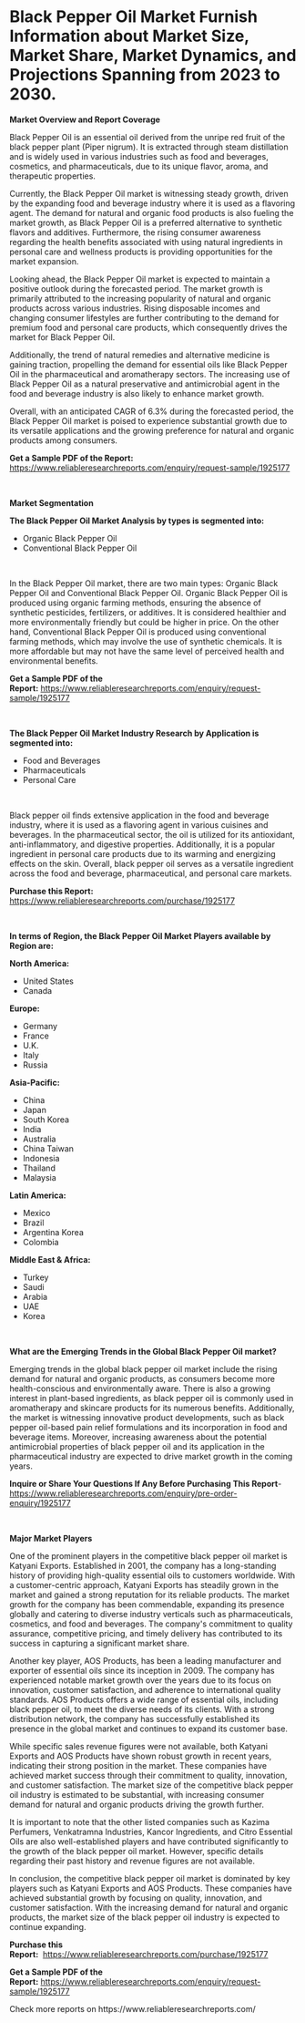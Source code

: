 <p><h1>Black Pepper Oil Market Furnish Information about Market Size, Market Share, Market Dynamics, and Projections Spanning from 2023 to 2030.</h1></p><p><strong>Market Overview and Report Coverage</strong></p>
<p><p>Black Pepper Oil is an essential oil derived from the unripe red fruit of the black pepper plant (Piper nigrum). It is extracted through steam distillation and is widely used in various industries such as food and beverages, cosmetics, and pharmaceuticals, due to its unique flavor, aroma, and therapeutic properties.</p><p>Currently, the Black Pepper Oil market is witnessing steady growth, driven by the expanding food and beverage industry where it is used as a flavoring agent. The demand for natural and organic food products is also fueling the market growth, as Black Pepper Oil is a preferred alternative to synthetic flavors and additives. Furthermore, the rising consumer awareness regarding the health benefits associated with using natural ingredients in personal care and wellness products is providing opportunities for the market expansion.</p><p>Looking ahead, the Black Pepper Oil market is expected to maintain a positive outlook during the forecasted period. The market growth is primarily attributed to the increasing popularity of natural and organic products across various industries. Rising disposable incomes and changing consumer lifestyles are further contributing to the demand for premium food and personal care products, which consequently drives the market for Black Pepper Oil.</p><p>Additionally, the trend of natural remedies and alternative medicine is gaining traction, propelling the demand for essential oils like Black Pepper Oil in the pharmaceutical and aromatherapy sectors. The increasing use of Black Pepper Oil as a natural preservative and antimicrobial agent in the food and beverage industry is also likely to enhance market growth.</p><p>Overall, with an anticipated CAGR of 6.3% during the forecasted period, the Black Pepper Oil market is poised to experience substantial growth due to its versatile applications and the growing preference for natural and organic products among consumers.</p></p>
<p><strong>Get a Sample PDF of the Report:</strong> <a href="https://www.reliableresearchreports.com/enquiry/request-sample/1925177">https://www.reliableresearchreports.com/enquiry/request-sample/1925177</a></p>
<p>&nbsp;</p>
<p><strong>Market Segmentation</strong></p>
<p><strong>The Black Pepper Oil Market Analysis by types is segmented into:</strong></p>
<p><ul><li>Organic Black Pepper Oil</li><li>Conventional Black Pepper Oil</li></ul></p>
<p>&nbsp;</p>
<p><p>In the Black Pepper Oil market, there are two main types: Organic Black Pepper Oil and Conventional Black Pepper Oil. Organic Black Pepper Oil is produced using organic farming methods, ensuring the absence of synthetic pesticides, fertilizers, or additives. It is considered healthier and more environmentally friendly but could be higher in price. On the other hand, Conventional Black Pepper Oil is produced using conventional farming methods, which may involve the use of synthetic chemicals. It is more affordable but may not have the same level of perceived health and environmental benefits.</p></p>
<p><strong>Get a Sample PDF of the Report:</strong>&nbsp;<a href="https://www.reliableresearchreports.com/enquiry/request-sample/1925177">https://www.reliableresearchreports.com/enquiry/request-sample/1925177</a></p>
<p>&nbsp;</p>
<p><strong>The Black Pepper Oil Market Industry Research by Application is segmented into:</strong></p>
<p><ul><li>Food and Beverages</li><li>Pharmaceuticals</li><li>Personal Care</li></ul></p>
<p>&nbsp;</p>
<p><p>Black pepper oil finds extensive application in the food and beverage industry, where it is used as a flavoring agent in various cuisines and beverages. In the pharmaceutical sector, the oil is utilized for its antioxidant, anti-inflammatory, and digestive properties. Additionally, it is a popular ingredient in personal care products due to its warming and energizing effects on the skin. Overall, black pepper oil serves as a versatile ingredient across the food and beverage, pharmaceutical, and personal care markets.</p></p>
<p><strong>Purchase this Report:</strong>&nbsp; <a href="https://www.reliableresearchreports.com/purchase/1925177">https://www.reliableresearchreports.com/purchase/1925177</a></p>
<p>&nbsp;</p>
<p><strong>In terms of Region, the Black Pepper Oil Market Players available by Region are:</strong></p>
<p>
    <p> <strong> North America: </strong>
        <ul>
            <li>United States</li>
            <li>Canada</li>
        </ul>
        </p> 
    <p> <strong> Europe: </strong>
        <ul>
            <li>Germany</li>
            <li>France</li>
            <li>U.K.</li>
            <li>Italy</li>
            <li>Russia</li>
        </ul>
        </p> 
    <p> <strong> Asia-Pacific: </strong>
        <ul>
            <li>China</li>
            <li>Japan</li>
            <li>South Korea</li>
            <li>India</li>
            <li>Australia</li>
            <li>China Taiwan</li>
            <li>Indonesia</li>
            <li>Thailand</li>
            <li>Malaysia</li>
        </ul>
        </p> 
    <p> <strong> Latin America: </strong>
        <ul>
            <li>Mexico</li>
            <li>Brazil</li>
            <li>Argentina Korea</li>
            <li>Colombia</li>
        </ul>
        </p> 
    <p> <strong> Middle East & Africa: </strong>
        <ul>
            <li>Turkey</li>
            <li>Saudi</li>
            <li>Arabia</li>
            <li>UAE</li>
            <li>Korea</li>
        </ul>
    </p>
    </p>
<p>&nbsp;</p>
<p><strong>What are the Emerging Trends in the Global Black Pepper Oil market?</strong></p>
<p><p>Emerging trends in the global black pepper oil market include the rising demand for natural and organic products, as consumers become more health-conscious and environmentally aware. There is also a growing interest in plant-based ingredients, as black pepper oil is commonly used in aromatherapy and skincare products for its numerous benefits. Additionally, the market is witnessing innovative product developments, such as black pepper oil-based pain relief formulations and its incorporation in food and beverage items. Moreover, increasing awareness about the potential antimicrobial properties of black pepper oil and its application in the pharmaceutical industry are expected to drive market growth in the coming years.</p></p>
<p><strong>Inquire or Share Your Questions If Any Before Purchasing This Report</strong>- <a href="https://www.reliableresearchreports.com/enquiry/pre-order-enquiry/1925177">https://www.reliableresearchreports.com/enquiry/pre-order-enquiry/1925177</a></p>
<p>&nbsp;</p>
<p><strong>Major Market Players</strong></p>
<p><p>One of the prominent players in the competitive black pepper oil market is Katyani Exports. Established in 2001, the company has a long-standing history of providing high-quality essential oils to customers worldwide. With a customer-centric approach, Katyani Exports has steadily grown in the market and gained a strong reputation for its reliable products. The market growth for the company has been commendable, expanding its presence globally and catering to diverse industry verticals such as pharmaceuticals, cosmetics, and food and beverages. The company's commitment to quality assurance, competitive pricing, and timely delivery has contributed to its success in capturing a significant market share.</p><p>Another key player, AOS Products, has been a leading manufacturer and exporter of essential oils since its inception in 2009. The company has experienced notable market growth over the years due to its focus on innovation, customer satisfaction, and adherence to international quality standards. AOS Products offers a wide range of essential oils, including black pepper oil, to meet the diverse needs of its clients. With a strong distribution network, the company has successfully established its presence in the global market and continues to expand its customer base.</p><p>While specific sales revenue figures were not available, both Katyani Exports and AOS Products have shown robust growth in recent years, indicating their strong position in the market. These companies have achieved market success through their commitment to quality, innovation, and customer satisfaction. The market size of the competitive black pepper oil industry is estimated to be substantial, with increasing consumer demand for natural and organic products driving the growth further.</p><p>It is important to note that the other listed companies such as Kazima Perfumers, Venkatramna Industries, Kancor Ingredients, and Citro Essential Oils are also well-established players and have contributed significantly to the growth of the black pepper oil market. However, specific details regarding their past history and revenue figures are not available.</p><p>In conclusion, the competitive black pepper oil market is dominated by key players such as Katyani Exports and AOS Products. These companies have achieved substantial growth by focusing on quality, innovation, and customer satisfaction. With the increasing demand for natural and organic products, the market size of the black pepper oil industry is expected to continue expanding.</p></p>
<p><strong>Purchase this Report:</strong>&nbsp;&nbsp;<a href="https://www.reliableresearchreports.com/purchase/1925177">https://www.reliableresearchreports.com/purchase/1925177</a></p>
<p></p>
<p><strong>Get a Sample PDF of the Report:</strong>&nbsp;<a href="https://www.reliableresearchreports.com/enquiry/request-sample/1925177">https://www.reliableresearchreports.com/enquiry/request-sample/1925177</a></p>
<p>Check more reports on https://www.reliableresearchreports.com/</p>